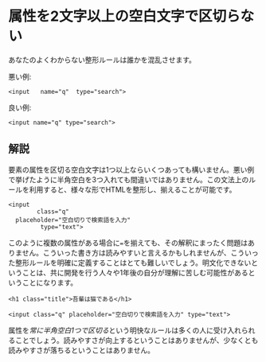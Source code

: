# 属性を2文字以上の空白文字で区切らない

あなたのよくわからない整形ルールは誰かを混乱させます。

悪い例:

    <input   name="q"  type="search">

良い例:

    <input name="q" type="search">


## 解説

要素の属性を区切る空白文字は1つ以上ならいくつあっても構いません。悪い例で挙げたように半角空白を3つ入れても間違いではありません。この文法上のルールを利用すると、様々な形でHTMLを整形し、揃えることが可能です。

    <input
            class="q"
      placeholder="空白切りで検索語を入力"
             type="text">

このように複数の属性がある場合に`=`を揃えても、その解釈にまったく問題はありません。こういった書き方は読みやすいと言えるかもしれませんが、こういった整形ルールを明確に定義することはとても難しいでしょう。明文化できないということは、共に開発を行う人々や1年後の自分が理解に苦しむ可能性があるということになります。

    <h1 class="title">吾輩は猫である</h1>
    
    <input class="q" placeholder="空白切りで検索語を入力" type="text">

属性を*常に半角空白1つで区切る*という明快なルールは多くの人に受け入れられることでしょう。読みやすさが向上するということはありませんが、少なくとも読みやすさが落ちるということはありません。
